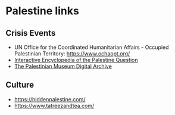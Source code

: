 # Palestine links

## Crisis Events

- UN Office for the Coordinated Humanitarian Affairs - Occupied Palestinian Territory: <https://www.ochaopt.org/>
- [Interactive Encyclopedia of the Palestine Question](https://www.palquest.org)
- [The Palestinian Museum Digital Archive](https://www.palarchive.org)

## Culture

- <https://hiddenpalestine.com/>
- <https://www.tatreezandtea.com/>
